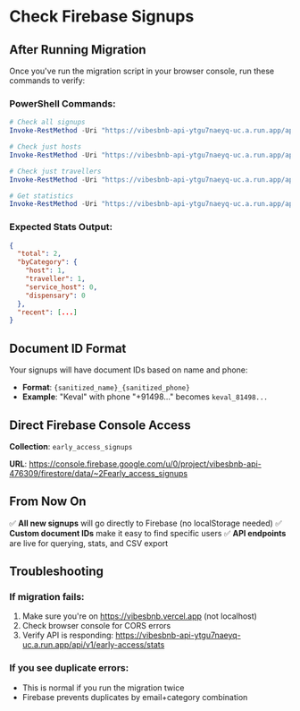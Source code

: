 # Check Firebase Signups

## After Running Migration

Once you've run the migration script in your browser console, run these commands to verify:

### PowerShell Commands:

```powershell
# Check all signups
Invoke-RestMethod -Uri "https://vibesbnb-api-ytgu7naeyq-uc.a.run.app/api/v1/early-access/signups" | ConvertTo-Json -Depth 5

# Check just hosts
Invoke-RestMethod -Uri "https://vibesbnb-api-ytgu7naeyq-uc.a.run.app/api/v1/early-access/signups?category=host" | ConvertTo-Json -Depth 5

# Check just travellers
Invoke-RestMethod -Uri "https://vibesbnb-api-ytgu7naeyq-uc.a.run.app/api/v1/early-access/signups?category=traveller" | ConvertTo-Json -Depth 5

# Get statistics
Invoke-RestMethod -Uri "https://vibesbnb-api-ytgu7naeyq-uc.a.run.app/api/v1/early-access/stats" | ConvertTo-Json
```

### Expected Stats Output:

```json
{
  "total": 2,
  "byCategory": {
    "host": 1,
    "traveller": 1,
    "service_host": 0,
    "dispensary": 0
  },
  "recent": [...]
}
```

## Document ID Format

Your signups will have document IDs based on name and phone:

- **Format**: `{sanitized_name}_{sanitized_phone}`
- **Example**: "Keval" with phone "+91498..." becomes `keval_81498...`

## Direct Firebase Console Access

**Collection**: `early_access_signups`

**URL**: https://console.firebase.google.com/u/0/project/vibesbnb-api-476309/firestore/data/~2Fearly_access_signups

## From Now On

✅ **All new signups** will go directly to Firebase (no localStorage needed)
✅ **Custom document IDs** make it easy to find specific users
✅ **API endpoints** are live for querying, stats, and CSV export

## Troubleshooting

### If migration fails:
1. Make sure you're on https://vibesbnb.vercel.app (not localhost)
2. Check browser console for CORS errors
3. Verify API is responding: https://vibesbnb-api-ytgu7naeyq-uc.a.run.app/api/v1/early-access/stats

### If you see duplicate errors:
- This is normal if you run the migration twice
- Firebase prevents duplicates by email+category combination

